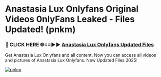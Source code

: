 # Anastasia Lux Onlyfans Original Videos 0nlyFans Leaked - Files Updated! (pnkm)

<h3>🔴 CLICK HERE 🌐==►► <a href="https://tinyurl.com/4seja8ks" rel="nofollow">Anastasia Lux Onlyfans Updated Files</a></h3>

Get Anastasia Lux Onlyfans and all content. Now you can access all videos and pictures of Anastasia Lux Onlyfans. New Updated Files 2025!

[![pnkm](https://i.imgur.com/EWjZXRe.gif)](https://tinyurl.com/4seja8ks)
